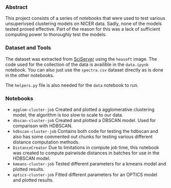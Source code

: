 ### Abstract
This project consists of a series of notebooks that were used to test various unsuperivsed clustering models on NICER data. Sadly, none of the models tested proved effective. Part of the reason for this was a lack of sufficient computing power to thoroughly test the models.
### Dataset and Tools
The dataset was extracted from [SciServer](https://sciserver.org/) using the `heasoft` image. The code used for the collection of the data is availible in the `data.ipynb` notebook. You can also just use the `spectra.csv` dataset directly as is done in the other notebooks.

The `helpers.py` file is also needed for the `data` notebook to run.
### Notebooks
- `agglom-cluster-job` Created and plotted a agglomerative clustering model, the algorithm is too slow to scale to our data.
- `dbscan-cluster-job` Created and plotted a DBSCAN model. Used for comparison with HDBSCAN.
- `hdbscan-cluster-job` Contains both code for testing the hdbscan and also has some commented out chunks for testing various different distance computation methods.
- `DistanceCreator` Due to limitations in compute job time, this notebook was created to compute pairwisde distances in batches for use in the HDBSCAN model.
- `kmeans-cluster-job` Tested different parameters for a kmeans model and plotted results.
- `optics-cluster-job` Fitted different parameters for an OPTICS model and plotted results.